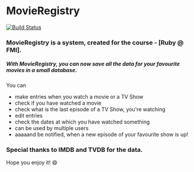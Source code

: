 # MovieRegistry
[![Build Status](https://travis-ci.org/betrakiss/MovieRegistry.svg?branch=master)](https://travis-ci.org/betrakiss/MovieRegistry)

### MovieRegistry is a system, created for the course - [Ruby @ FMI].

##### With MovieRegistry, you can now save all the data for your favourite movies in a small database.

You can
  - make entries when you watch a movie or a TV Show
  - check if you have watched a movie
  - check what is the last episode of a TV Show, you're watching
  - edit entries
  - check the dates at which you have watched something
  - can be used by multiple users
  - aaaaand be notified, when a new episode of your favourite show is up!

  
  
### Special thanks to IMDB and TVDB for the data.

Hope you enjoy it! :smile:
